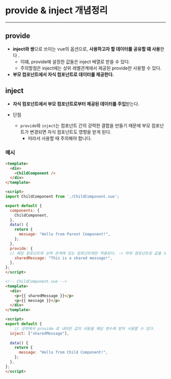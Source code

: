 # provide & inject 개념정리

---

>

## provide

- **inject와 쌍**으로 쓰이는 vue의 옵션으로, **사용하고자 할 데이터를 공유할 떄 사용**한다 .
  - 이떄, provide에 설정한 값들은 inject 배열로 받을 수 있다. 
  - 주의할점은 inject에는 상위 레벨관계에서 제공된 provide만 사용할 수 있다. 
- **부모 컴포넌트에서 자식 컴포넌트로 데이터를 제공한다.** 

## inject

- **자식 컴포넌트에서 부모 컴포넌트로부터 제공된 데이터를 주입**받는다. 

- 단점
  - `provide`와 `inject`는 컴포넌트 간의 강력한 결합을 만들기 때문에 부모 컴포넌트가 변경되면 자식 컴포넌트도 영향을 받게 된다. 
    - 따라서 사용할 때 주의해야 합니다.

### 예시

```html
<template>
  <div>
    <ChildComponent />
  </div>
</template>

<script>
import ChildComponent from './ChildComponent.vue';

export default {
  components: {
    ChildComponent,
  },
  data() {
    return {
      message: "Hello from Parent Component!",
    };
  },
  provide: {
  // 해당 컴포넌트와 상하 관계에 있는 컴포넌트에만 적용된다. -> 하위 컴포넌트로 값을 보냄 
    sharedMessage: "This is a shared message!", 
  },
};
</script>
```

```html
<!-- ChildComponent.vue -->
<template>
  <div>
    <p>{{ sharedMessage }}</p>
    <p>{{ message }}</p>
  </div>
</template>

<script>
export default {
    // 상위에서 provide 로 내려준 값의 내용을 해당 변수에 받아 사용할 수 있다. 
  inject: ["sharedMessage"], 
    
  data() {
    return {
      message: "Hello from Child Component!",
    };
  },
};
</script>
```



